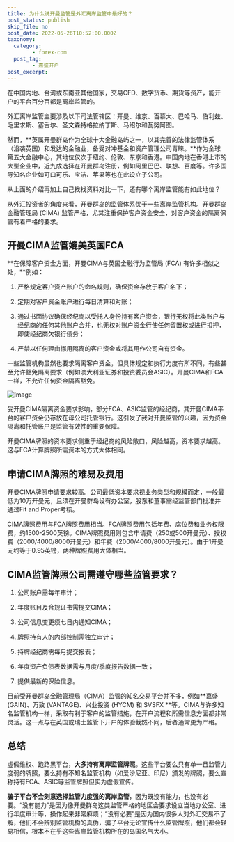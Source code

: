 ```yaml
---
title: 为什么说开曼监管是外汇离岸监管中最好的？
post_status: publish
skip_file: no
post_date: 2022-05-26T10:52:00.000Z
taxonomy:
  category:
        - forex-com
  post_tag:
        - 嘉盛开户
post_excerpt: 
---
```

在中国内地、台湾或东南亚其他国家，交易CFD、数字货币、期货等资产，能开户的平台百分百都是离岸监管的。

外汇离岸监管主要涉及以下司法管辖区：开曼、维京、百慕大、巴哈马、伯利兹、毛里求斯、塞舌尔、圣文森特格拉纳丁斯、马绍尔和瓦努阿图。

然而，**英属开曼群岛作为全球十大金融岛屿之一，以其完善的法律监管体系（沿袭英国）和发达的金融业，备受对冲基金和资产管理公司青睐。**作为全球第五大金融中心，其地位仅次于纽约、伦敦、东京和香港。中国内地在香港上市的大型企业中，近九成选择在开曼群岛注册，例如阿里巴巴、联想、百度等。许多国际知名企业如可口可乐、宝洁、苹果等也在此设立子公司。

从上面的介绍再加上自己找找资料对比一下，还有哪个离岸监管能有如此地位？

从外汇投资者的角度来看，开曼群岛的监管体系优于一些离岸监管机构。开曼群岛金融管理局 (CIMA) 监管严格，尤其注重保护客户资金安全，对客户资金的隔离保管有着严格的要求。

## 开曼CIMA监管媲美英国FCA

**在保障客户资金方面，开曼CIMA与英国金融行为监管局 (FCA) 有许多相似之处，**例如：

1. 严格规定客户资产账户的命名规则，确保资金存放于客户名下；

1. 定期对客户资金账户进行每日清算和对账；

1. 通过书面协议确保经纪商以受托人身份持有客户资金，银行无权将此类账户与经纪商的任何其他账户合并，也无权对账户资金行使任何留置权或进行扣押，即使经纪商欠银行债务；

1. 严禁以任何理由挪用隔离的客户资金或将其用作公司自有资金。

一些监管机构虽然也要求隔离客户资金，但具体规定和执行力度有所不同，有些甚至允许豁免隔离要求（例如澳大利亚证券和投资委员会ASIC）。开曼CIMA和FCA一样，不允许任何资金隔离豁免。

![Image](https://prod-files-secure.s3.us-west-2.amazonaws.com/39ed1227-6d7d-4570-be36-9ccd4a2c4241/bd849744-3fcb-4a37-8312-357962c8f065/image.png?X-Amz-Algorithm=AWS4-HMAC-SHA256&X-Amz-Content-Sha256=UNSIGNED-PAYLOAD&X-Amz-Credential=ASIAZI2LB466TTTZH3YJ%2F20250705%2Fus-west-2%2Fs3%2Faws4_request&X-Amz-Date=20250705T221347Z&X-Amz-Expires=3600&X-Amz-Security-Token=IQoJb3JpZ2luX2VjEEIaCXVzLXdlc3QtMiJHMEUCIQCcF2T%2FcQsM950tQEY%2B6AV6EYJcVFcDEasucV12o%2F4WiAIgHDsOfZGi5gkk1i8avU9TSrhIwgyuHC8BhZEYdqubeBcq%2FwMISxAAGgw2Mzc0MjMxODM4MDUiDEF1FKKSbjZefDY7DyrcAwGo7vKj%2BwlzOEqe52%2BG0et4pRy8qDBtKn1a%2BUSl%2BzjYvHcBL0%2FP48WJBUCqcjH%2FU%2Bw8M4TG5I9Sz79mNcWSYBheELB%2Fv6zzSOVmh3zp1RqqZMs4X1X9saS4hc4u2OOfzE78%2FOfjVnbiSsptDSbXB3OEU2PIwMCw7JUuWE5fCf8UbcxyjIENY%2BehypVhrfo%2BSPQiNLPk21pPaTeWCcl9wcwXHcKoWbSu%2F7b1YbPMt8pn8IU4z2uOF%2B2PfZv5aKN1ety20b3y2lEDAvDJl1qwjSdQDfAUORXAj1Zt%2FeAyw4RWJLZ9N%2BE87zCJBnzem26vjJk72RuC4czvrYA6S2uRiebDkEAnrYPmcypPfUCUGvT6tBa3Y5eWpslPrq31LsreMy4d9LpTrawCX0BArZqoWlpRmuNrdZfIMsTEB0sXbppyIH7ZhjQL3pDUzQjoyV1LRh76217hmVAAjjUhurnSOvOR7Llpk2CXxXYzT686ilZ2gUlc1jGILYV%2BtmehJ1%2FSkmeTKGI7A%2BN6oypgDKOkiTi53XUw8%2B2NE%2FF4cXweMmmMSY%2BoK8gMtlcTcafpZ6mGvTFUxk7YbHHzSdeak7Yuj79xo2iaIoECU8jXRgVSwCk4y7MPl1ZYUyIGqWmZMOrKpcMGOqUBnSRnfhDkkSgT6d2DhwsPsq52fPTvKm7KmG5M6SdjgdCwwN%2BaLj%2FUdCW%2BMjS66nsjBn%2F62J5c3Rk97D3pUn6%2Fc%2BPz7cTquWVRWJW9af5ZDWfu%2BZkQDspBkmkM4piS7tzxebQBRBYc2dxL8n17NA7TAzQ9QB6LaMdPpb8GzwW4fm%2FtDv3rl%2Blr5Fpmnpb%2BsQBYCGPeg1X%2Fn45fguCfy1ZWemgsTNHE&X-Amz-Signature=3fbcddbdfcdfa47a9bc06adc6874cb096fe58a4b42f1acd445668244237e72fe&X-Amz-SignedHeaders=host&x-amz-checksum-mode=ENABLED&x-id=GetObject)

受开曼CIMA隔离资金要求影响，部分FCA、ASIC监管的经纪商，其开曼CIMA平台的客户资金仍存放在母公司托管银行。这引发了我对开曼监管的兴趣，因为资金隔离和托管账户是监管有效性的重要保障。

开曼CIMA牌照的资本要求侧重于经纪商的风险敞口，风险越高，资本要求越高。这与FCA计算牌照所需资本的方式大体相同。

## **申请CIMA牌照的难易及费用**

开曼CIMA牌照申请要求较高。公司最低资本要求视业务类型和规模而定，一般最低为10万开曼元，且须在开曼群岛设有办公室，股东和董事需经监管部门批准并通过Fit and Proper考核。

CIMA牌照费用与FCA牌照费用相当。FCA牌照费用包括年费、席位费和业务权限费，约1500-2500英镑。CIMA牌照费用则包含申请费（250或500开曼元）、授权费（2000/4000/8000开曼元）和年费（2000/4000/8000开曼元）。由于1开曼元约等于0.95英镑，两种牌照费用大体相当。

## CIMA监管牌照公司需遵守哪些监管要求？

1. 公司账户需每年审计；

1. 年度账目及合规证书需提交CIMA；

1. 公司信息变更须七日内通知CIMA；

1. 牌照持有人的内部控制需独立审计；

1. 持牌经纪商需每月提交报表；

1. 年度资产负债表数据需与月度/季度报告数据一致；

1. 提供最新的保险信息。

目前受开曼群岛金融管理局（CIMA）监管的知名交易平台并不多，例如**嘉盛 (GAIN)、万致 (VANTAGE)、兴业投资 (HYCM) 和 SVSFX **等。CIMA与许多知名监管机构一样，采取有利于客户的监管措施，在开户流程和所需信息方面都非常灵活。这一点与在英国或瑞士监管下开户的体验截然不同，后者通常更为严格。

## 总结

虚假维权、跑路黑平台，**大多持有离岸监管牌照**。这些平台要么只有单一且监管力度弱的牌照，要么持有不知名监管机构（如爱沙尼亚、印尼）颁发的牌照，要么宣称持有FCA、ASIC等监管牌照但实为虚假宣传。

**骗子平台不会刻意选择监管力度强的离岸监管**，因为既没有能力，也没有必要。“没有能力”是因为像开曼群岛这类监管严格的地区会要求设立当地办公室、进行年度审计等，操作起来非常麻烦；“没有必要”是因为国内很多人对外汇交易不了解，他们不会辨别监管机构的真伪，骗子平台无论宣传什么监管牌照，他们都会轻易相信，根本不在乎这些离岸监管机构所在的岛国名气大小。